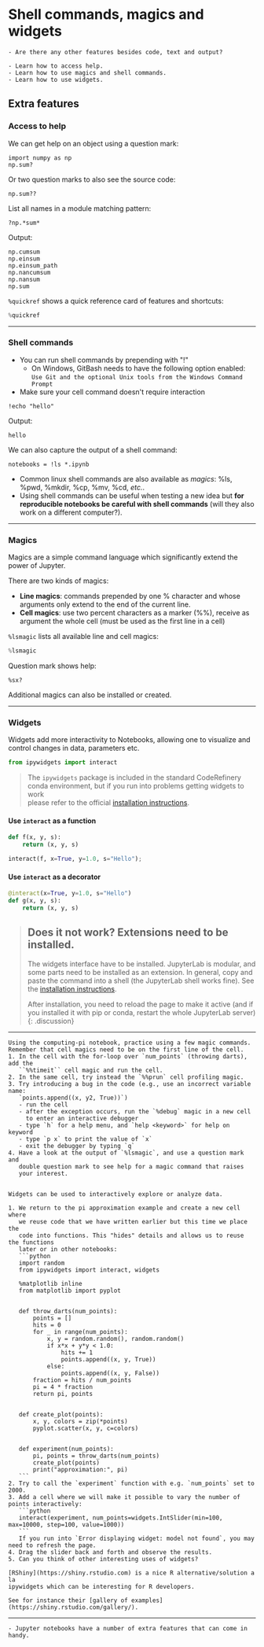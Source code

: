 # Shell commands, magics and widgets

```{questions}
- Are there any other features besides code, text and output?
```

```{objectives}
- Learn how to access help.
- Learn how to use magics and shell commands.
- Learn how to use widgets.
```


## Extra features

### Access to help

We can get help on an object using a question mark:
```
import numpy as np
np.sum?
```

Or two question marks to also see the source code:
```
np.sum??
```

List all names in a module matching pattern:
```
?np.*sum*
```

Output:
```
np.cumsum
np.einsum
np.einsum_path
np.nancumsum
np.nansum
np.sum
```

`%quickref` shows a quick reference card of features and shortcuts:
```python
%quickref
```

---


### Shell commands

- You can run shell commands by prepending with "!"
  - On Windows, GitBash needs to have the following option enabled:
  `Use Git and the optional Unix tools from the Windows Command Prompt`
- Make sure your cell command doesn't require interaction

```
!echo "hello"
```

Output:
```
hello
```

We can also capture the output of a shell command:
```
notebooks = !ls *.ipynb
```

- Common linux shell commands are also available as *magics*: %ls, %pwd, %mkdir, %cp, %mv, %cd, *etc.*.
- Using shell commands can be useful when testing a new idea but **for reproducible notebooks be careful
  with shell commands** (will they also work on a different computer?).

---

### Magics

Magics are a simple command language which significantly extend the power of Jupyter.

There are two kinds of magics:

 - **Line magics**: commands prepended by one % character and whose arguments only extend to the end of the current line.
 - **Cell magics**: use two percent characters as a marker (%%), receive as argument the whole cell (must be used as the first line in a cell)

`%lsmagic` lists all available line and cell magics:
```python
%lsmagic
```

Question mark shows help:
```
%sx?
```

Additional magics can also be installed or created.

---

### Widgets

Widgets add more interactivity to Notebooks, allowing one to visualize and control changes in data, parameters etc.

```python
from ipywidgets import interact
```

> The `ipywidgets` package is included in the standard 
> CodeRefinery conda environment, but if you run into problems getting widgets to work  
> please refer to the official [installation instructions](https://ipywidgets.readthedocs.io/en/latest/user_install.html).

#### Use `interact` as a function
```python
def f(x, y, s):
    return (x, y, s)

interact(f, x=True, y=1.0, s="Hello");
```

#### Use `interact` as a decorator
```python
@interact(x=True, y=1.0, s="Hello")
def g(x, y, s):
    return (x, y, s)
```

> ## Does it not work?  Extensions need to be installed.
>
> The widgets interface have to be installed.  JupyterLab is modular,
> and some parts need to be installed as an extension.  In general,
> copy and paste the command into a shell (the JupyterLab shell works
> fine).  See the [installation instructions](https://coderefinery.github.io/installation/jupyter/#jupyterlab-extension-manager).
>
> After installation, you need to reload the page to make it active
> (and if you installed it with pip or conda, restart the whole
> JupyterLab server)
{: .discussion}

---

```{challenge} A few useful magic commands
Using the computing-pi notebook, practice using a few magic commands.
Remember that cell magics need to be on the first line of the cell.
1. In the cell with the for-loop over `num_points` (throwing darts), add the
   ``%%timeit`` cell magic and run the cell.
2. In the same cell, try instead the `%%prun` cell profiling magic.
3. Try introducing a bug in the code (e.g., use an incorrect variable name:
   `points.append((x, y2, True))`)
   - run the cell
   - after the exception occurs, run the `%debug` magic in a new cell
     to enter an interactive debugger
   - type `h` for a help menu, and `help <keyword>` for help on keyword
   - type `p x` to print the value of `x`
   - exit the debugger by typing `q`
4. Have a look at the output of `%lsmagic`, and use a question mark and
   double question mark to see help for a magic command that raises
   your interest.
```

````{challenge} Playing around with a widget

Widgets can be used to interactively explore or analyze data.

1. We return to the pi approximation example and create a new cell where
   we reuse code that we have written earlier but this time we place the
   code into functions. This "hides" details and allows us to reuse the functions
   later or in other notebooks:
   ```python
   import random
   from ipywidgets import interact, widgets

   %matplotlib inline
   from matplotlib import pyplot


   def throw_darts(num_points):
       points = []
       hits = 0
       for _ in range(num_points):
           x, y = random.random(), random.random()
           if x*x + y*y < 1.0:
               hits += 1
               points.append((x, y, True))
           else:
               points.append((x, y, False))
       fraction = hits / num_points
       pi = 4 * fraction
       return pi, points


   def create_plot(points):
       x, y, colors = zip(*points)
       pyplot.scatter(x, y, c=colors)


   def experiment(num_points):
       pi, points = throw_darts(num_points)
       create_plot(points)
       print("approximation:", pi)
   ```
2. Try to call the `experiment` function with e.g. `num_points` set to 2000.
3. Add a cell where we will make it possible to vary the number of points interactively:
   ```python
   interact(experiment, num_points=widgets.IntSlider(min=100, max=10000, step=100, value=1000))
   ```
   If you run into `Error displaying widget: model not found`, you may need to refresh the page.
4. Drag the slider back and forth and observe the results.
5. Can you think of other interesting uses of widgets?
````

```{discussion} RShiny is a nice R alternative/solution à la ipywidgets
[RShiny](https://shiny.rstudio.com) is a nice R alternative/solution a la
ipywidgets which can be interesting for R developers.

See for instance their [gallery of examples](https://shiny.rstudio.com/gallery/).
```

---

```{keypoints}
- Jupyter notebooks have a number of extra features that can come in handy.
```
